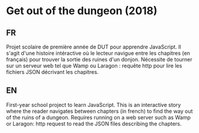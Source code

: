 # Get out of the dungeon (2018)

## FR
Projet scolaire de première année de DUT pour apprendre JavaScript. Il s'agit d'une histoire intéractive où le lecteur navigue entre les chapitres (en français) pour trouver la sortie des ruines d'un donjon.
Nécessite de tourner sur un serveur web tel que Wamp ou Laragon : requête http pour lire les fichiers JSON décrivant les chapitres.

## EN
First-year school project to learn JavaScript. This is an interactive story where the reader navigates between chapters (in french) to find the way out of the ruins of a dungeon.
Requires running on a web server such as Wamp or Laragon: http request to read the JSON files describing the chapters.